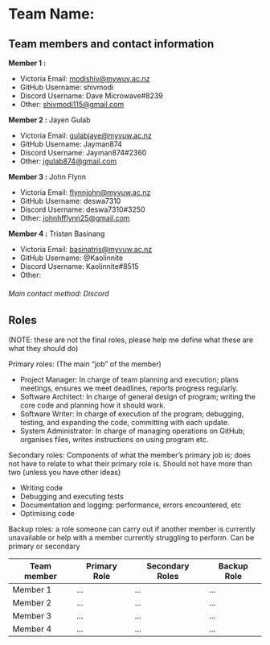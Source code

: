 # Team Name: 

## Team members and contact information

**Member 1 :**  
- Victoria Email: modishiv@mywuv.ac.nz
-  GitHub Username: shivmodi
-  Discord Username: Dave Microwave#8239
-  Other: shivmodi115@gmail.com

**Member 2 :** Jayen Gulab
- Victoria Email: gulabjaye@myvuw.ac.nz
-  GitHub Username: Jayman874
-  Discord Username: Jayman874#2360
-  Other: jgulab874@gmail.com

**Member 3 :** John Flynn
- Victoria Email: flynnjohn@myvuw.ac.nz
-  GitHub Username: deswa7310
-  Discord Username: deswa7310#3250
-  Other: johnhfflynn25@gmail.com

**Member 4 :** Tristan Basinang
- Victoria Email: basinatris@myvuw.ac.nz
-  GitHub Username: @Kaolinnite
-  Discord Username: Kaolinnite#8515
-  Other: 

###### Main contact method: Discord


## Roles
(NOTE: these are not the final roles, please help me define what these are what they should do)

Primary roles: (The main “job” of the member)
- Project Manager: In charge of team planning and execution; plans meetings, ensures we meet deadlines, reports progress regularly.
-	Software Architect: In charge of general design of program; writing the core code and planning how it should work.
-	Software Writer: In charge of execution of the program; debugging, testing, and expanding the code, committing with each update.
-	System Administrator: In charge of managing operations on GitHub; organises files, writes instructions on using program etc.

Secondary roles: Components of what the member’s primary job is; does not have to relate to what their primary role is. Should not have more than two (unless you have other ideas)
-	Writing code
-	Debugging and executing tests
-	Documentation and logging: performance, errors encountered, etc
-	Optimising code


Backup roles: a role someone can carry out if another member is currently unavailable or help with a member currently struggling to perform. Can be primary or secondary

| Team member | Primary Role | Secondary Roles | Backup Role |
| --- | --- | --- | --- |
| Member 1 | ... | ... | ... |
| Member 2 | ... | ... | ... |
| Member 3 | ... | ... | ... |
| Member 4 | ... | ... | ... |

